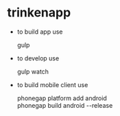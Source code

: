 # trinkenapp

- to build app use

    gulp

- to develop use

    gulp watch

- to build mobile client use

    phonegap platform add android  
    phonegap build android --release